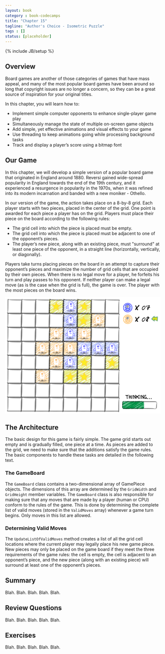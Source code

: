 ```yaml
---
layout: book
category : book-codecamps
title: "Chapter 15"
tagline: "Author's Choice - Isometric Puzzle"
tags : []
status: [placeholder]
---
```

{% include JB/setup %}

## Overview

Board games are another of those categories of games that have mass appeal, and many of the most popular board games have been around so long that copyright issues are no longer a concern, so they can be a great source of inspiration for your original titles.

In this chapter, you will learn how to:

* Implement simple computer opponents to enhance single-player game play
* Simultaneously manage the state of multiple on-screen game objects
* Add simple, yet effective animations and visual effects to your game
* Use threading to keep animations going while processing background tasks 
* Track and display a player’s score using a bitmap font

## Our Game

In this chapter, we will develop a simple version of a popular board game that originated in England around 1880. Reversi gained wide-spread popularity in England towards the end of the 19th century, and it experienced a resurgence in popularity in the 1970s, when it was refined into its modern incarnation and banded with a new moniker - Othello.

In our version of the game, the action takes place on a 8-by-8 grid. Each player starts with two pieces, placed in the center of the grid. One point is awarded for each piece a player has on the grid. Players must place their piece on the board according to the following rules:

* The grid cell into which the piece is placed must be empty.
* The grid cell into which the piece is placed must be adjacent to one of the opponent’s pieces.
* The player’s new piece, along with an existing piece, must "surround" at least one piece of the opponent, in a straight line (horizontally, vertically, or diagonally).

Players take turns placing pieces on the board in an attempt to capture their opponent’s pieces and maximize the number of grid cells that are occupied by their own pieces. When there is no legal move for a player, he forfeits his turn and play passes to his opponent. If neither player can make a legal move (as is the case when the grid is full), the game is over. The player with the most pieces on the board wins.

![Our game concept. It's the CPU's turn. Valid moves are highlighted.](images/figure13-01_BoardGameAI.png)

## The Architecture

The basic design for this game is fairly simple. The game grid starts out empty and is gradually filled, one piece at a time. As pieces are added to the grid, we need to make sure that the additions satisfy the game rules. The basic components to handle these tasks are detailed in the following text.

### The GameBoard

The `GameBoard` class contains a two-dimensional array of GamePiece objects. The dimensions of this array are determined by the `GridWidth` and `GridHeight` member variables. The `GameBoard` class is also responsible for making sure that any moves that are made by a player (human or CPU) conform to the rules of the game. This is done by determining the complete list of valid moves (stored in the `ValidMoves` array) whenever a game turn begins. Only moves in this list are allowed.

### Determining Valid Moves

The `UpdateListOfValidMoves` method creates a list of all the grid cell locations where the current player may legally place his new game piece. New pieces may only be placed on the game board if they meet the three requirements of the game rules: the cell is empty, the cell is adjacent to an opponent’s piece, and the new piece (along with an existing piece) will surround at least one of the opponent’s pieces.

## Summary

Blah. Blah. Blah. Blah. Blah.

## Review Questions

Blah. Blah. Blah. Blah. Blah.

## Exercises

Blah. Blah. Blah. Blah. Blah.

